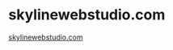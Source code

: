 # skylinewebstudio.com

<a target = "_blank" href = "https://skylinewebstudio.com/">skylinewebstudio.com</a>

